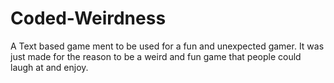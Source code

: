 # Coded-Weirdness

A Text based game ment to be used for a fun and unexpected gamer. It was just made for the reason to be a weird and fun game that people could laugh at and enjoy.
